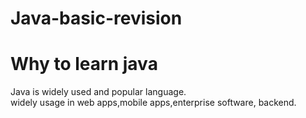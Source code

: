 # Java-basic-revision

# Why to learn java
Java is widely used and popular language.      
widely usage in web apps,mobile apps,enterprise software, backend.
